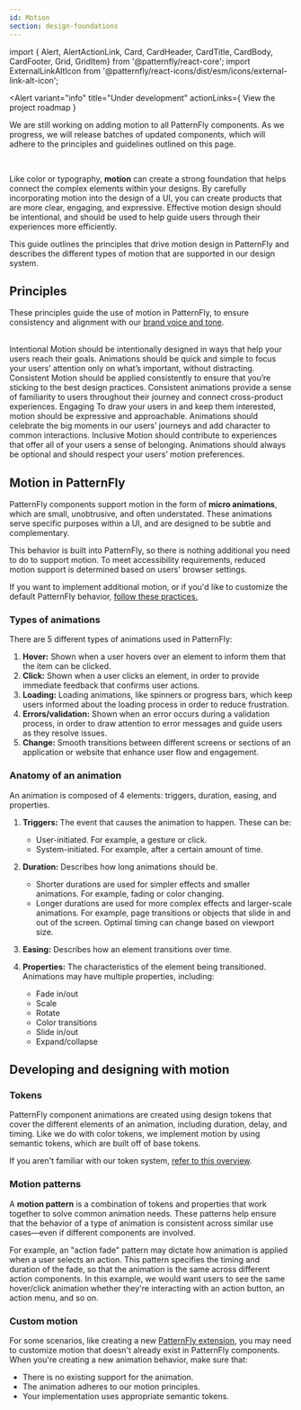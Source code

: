 ```yaml
---
id: Motion
section: design-foundations
---
```


import { Alert, AlertActionLink, Card, CardHeader, CardTitle, CardBody, CardFooter, Grid, GridItem} from '@patternfly/react-core';
import ExternalLinkAltIcon from '@patternfly/react-icons/dist/esm/icons/external-link-alt-icon';

<Alert 
variant="info" 
title="Under development" 
actionLinks={
    <AlertActionLink component="a" href="#">
     View the project roadmap <ExternalLinkAltIcon /> 
    </AlertActionLink>
}
>
<p> 
We are still working on adding motion to all PatternFly components. As we progress, we will release batches of updated components, which will adhere to the principles and guidelines outlined on this page. 
</p>
</Alert>
<br />

Like color or typography, **motion** can create a strong foundation that helps connect the complex elements within your designs. By carefully incorporating motion into the design of a UI, you can create products that are more clear, engaging, and expressive.  Effective motion design should be intentional, and should be used to help guide users through their experiences more efficiently.

This guide outlines the principles that drive motion design in PatternFly and describes the different types of motion that are supported in our design system.

## Principles 
These principles guide the use of motion in PatternFly, to ensure consistency and alignment with our [brand voice and tone](https://www.patternfly.org/ux-writing/brand-voice-and-tone).

<br />

<Grid hasGutter>
<GridItem span={6}>
    <Card isFullHeight>
    <CardHeader>
    <CardTitle>Intentional</CardTitle>
    </CardHeader>
    <CardBody>Motion should be intentionally designed in ways that help your users reach their goals. Animations should be quick and simple to focus your users’ attention only on what’s important, without distracting.
    </CardBody>
    </Card>
</GridItem>
<GridItem span={6}>
    <Card isFullHeight>
    <CardHeader>
    <CardTitle>Consistent</CardTitle>
    </CardHeader>
    <CardBody>Motion should be applied consistently to ensure that you’re sticking to the best design practices. Consistent animations provide a sense of familiarity to users throughout their journey and connect cross-product experiences. 
    </CardBody>
    </Card>
</GridItem>
<GridItem span={6}>
    <Card isFullHeight>
    <CardHeader>
    <CardTitle>Engaging</CardTitle>
    </CardHeader>
    <CardBody>To draw your users in and keep them interested, motion should be expressive and approachable. Animations should celebrate the big moments in our users’ journeys and add character to common interactions. 
    </CardBody>
    </Card>
</GridItem>
<GridItem span={6}>
    <Card isFullHeight>
    <CardHeader>
    <CardTitle>Inclusive</CardTitle>
    </CardHeader>
    <CardBody>
        Motion should contribute to experiences that offer all of your users a sense of belonging. Animations should always be optional and should respect your users’ motion preferences.
    </CardBody>
    </Card>
</GridItem>
</Grid>

## Motion in PatternFly

PatternFly components support motion in the form of **micro animations**, which are small, unobtrusive, and often understated. These animations serve specific purposes within a UI, and are designed to be subtle and complementary. 

This behavior is built into PatternFly, so there is nothing additional you need to do to support motion. To meet accessibility requirements, reduced motion support is determined based on users' browser settings.

If you want to implement additional motion, or if you'd like to customize the default PatternFly behavior, [follow these practices.](#custom-motion)

### Types of animations
There are 5 different types of animations used in PatternFly:
1. **Hover:** Shown when a user hovers over an element to inform them that the item can be clicked.
1. **Click:**  Shown when a user clicks an element, in order to provide immediate feedback that confirms user actions.
1. **Loading:** Loading animations, like spinners or progress bars, which keep users informed about the loading process in order to reduce frustration.
1. **Errors/validation:** Shown when an error occurs during a validation process, in order to draw attention to error messages and guide users as they resolve issues.
1. **Change:** Smooth transitions between different screens or sections of an application or website that enhance user flow and engagement.

### Anatomy of an animation 
An animation is composed of 4 elements: triggers, duration, easing, and properties.

1. **Triggers:** The event that causes the animation to happen. These can be: 
    - User-initiated. For example, a gesture or click. 
    - System-initiated. For example, after a certain amount of time.

1. **Duration:** Describes how long animations should be. 
    - Shorter durations are used for simpler effects and smaller animations. For example, fading or color changing.
    - Longer durations are used for more complex effects and larger-scale animations. For example, page transitions or objects that slide in and out of the screen. Optimal timing can change based on viewport size. 

1. **Easing:** Describes how an element transitions over time.

1. **Properties:** The characteristics of the element being transitioned. Animations may have multiple properties, including: 
    - Fade in/out
    - Scale
    - Rotate
    - Color transitions
    - Slide in/out
    - Expand/collapse

## Developing and designing with motion 

### Tokens

PatternFly component animations are created using design tokens that cover the different elements of an animation, including duration, delay, and timing. Like we do with color tokens, we implement motion by using semantic tokens, which are built off of base tokens.

If you aren't familiar with our token system, [refer to this overview](/tokens/about-tokens).

### Motion patterns

A **motion pattern** is a combination of tokens and properties that work together to solve common animation needs. These patterns help ensure that the behavior of a type of animation is consistent across similar use cases—even if different components are involved.

For example, an "action fade" pattern may dictate how animation is applied when a user selects an action. This pattern specifies the timing and duration of the fade, so that the animation is the same across different action components. In this example, we would want users to see the same hover/click animation whether they're interacting with an action button, an action menu, and so on.

### Custom motion 

For some scenarios, like creating a new [PatternFly extension](/extensions/about-extensions), you may need to customize motion that doesn't already exist in PatternFly components. When you're creating a new animation behavior, make sure that:
- There is no existing support for the animation.
- The animation adheres to our motion principles. 
- Your implementation uses appropriate semantic tokens. 
